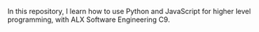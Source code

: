 In this repository, I learn how to use Python and JavaScript for higher level programming, with ALX Software Engineering C9.
